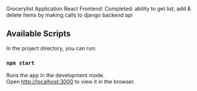 Grocerylist Application React Frontend:
Completed: ability to get list, add & delete items by making calls to django backend api

## Available Scripts

In the project directory, you can run:

### `npm start`

Runs the app in the development mode.<br>
Open [http://localhost:3000](http://localhost:3000) to view it in the browser.
